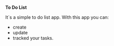 **To Do List**

It`s a simple to do list app. With this app you can:
- create
- update
- tracked
your tasks.
